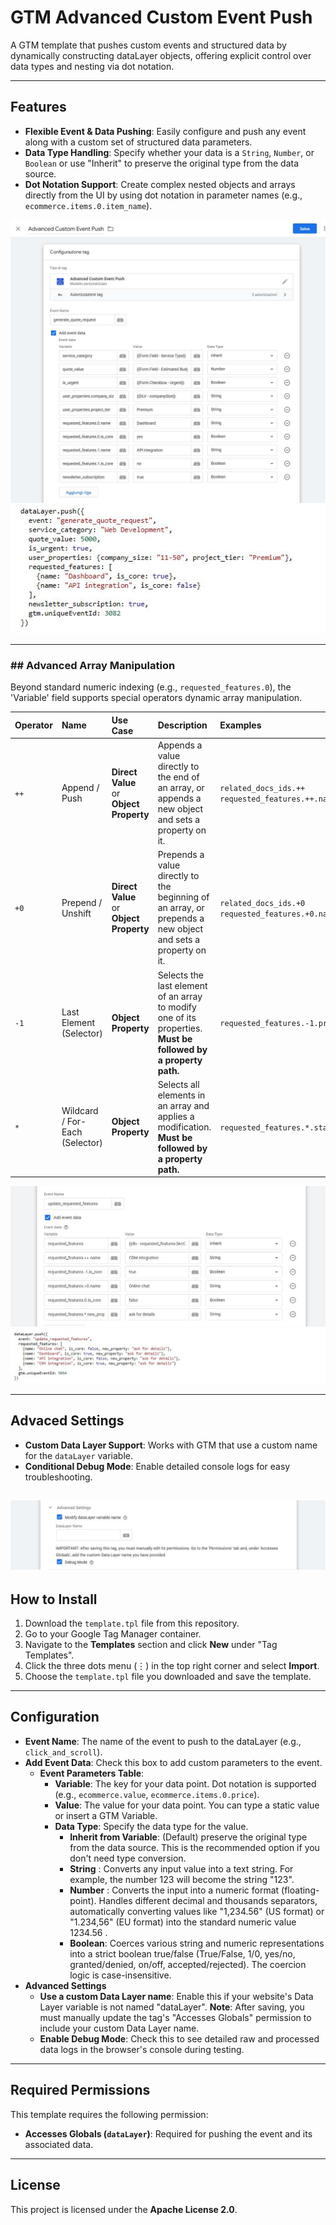 # GTM Advanced Custom Event Push

A GTM template that pushes custom events and structured data by dynamically constructing dataLayer objects, offering explicit control over data types and nesting via dot notation.

---
## Features

-   **Flexible Event & Data Pushing**: Easily configure and push any event along with a custom set of structured data parameters.
-   **Data Type Handling**: Specify whether your data is a `String`, `Number`, or `Boolean` or use "Inherit" to preserve the original type from the data source.
-   **Dot Notation Support**: Create complex nested objects and arrays directly from the UI by using dot notation in parameter names (e.g., `ecommerce.items.0.item_name`).

![Example](images/gtm-advanced-custom-event-push-setting.jpg)
![Example](images/gtm-advanced-custom-event-push-datalayer-push.jpg)

---
### ## Advanced Array Manipulation

Beyond standard numeric indexing (e.g., `requested_features.0`), the 'Variable' field supports special operators dynamic array manipulation.

| Operator | Name | Use Case | Description | Examples |
| :--- | :--- | :--- | :--- | :--- |
| `++` | Append / Push | **Direct Value**<br>or<br>**Object Property** | Appends a value directly to the end of an array, or appends a new object and sets a property on it. | `related_docs_ids.++`<br>`requested_features.++.name` |
| `+0` | Prepend / Unshift | **Direct Value**<br>or<br>**Object Property** | Prepends a value directly to the beginning of an array, or prepends a new object and sets a property on it. | `related_docs_ids.+0`<br>`requested_features.+0.name` |
| `-1` | Last Element<br>(Selector) | **Object Property** | Selects the last element of an array to modify one of its properties. **Must be followed by a property path.** | `requested_features.-1.priority` |
| `*` | Wildcard / For-Each<br>(Selector) | **Object Property** | Selects all elements in an array and applies a modification. **Must be followed by a property path.** | `requested_features.*.status` |

![Example](images/gtm-advanced-custom-event-push-array-manipulation.jpg)
![Example](images/gtm-advanced-custom-event-push-array-datalayer-push.jpg)

---
## Advaced Settings
-   **Custom Data Layer Support**: Works with GTM that use a custom name for the `dataLayer` variable.
-   **Conditional Debug Mode**: Enable detailed console logs for easy troubleshooting.

![Example](images/gtm-advanced-custom-event-push-advanced-setting.jpg)
---
## How to Install

1.  Download the `template.tpl` file from this repository.
2.  Go to your Google Tag Manager container.
3.  Navigate to the **Templates** section and click **New** under "Tag Templates".
4.  Click the three dots menu (⋮) in the top right corner and select **Import**.
5.  Choose the `template.tpl` file you downloaded and save the template.

---
## Configuration

-   **Event Name**: The name of the event to push to the dataLayer (e.g., `click_and_scroll`).
-   **Add Event Data**: Check this box to add custom parameters to the event.
    -   **Event Parameters Table**:
        -   **Variable**: The key for your data point. Dot notation is supported (e.g., `ecommerce.value`, `ecommerce.items.0.price`).
        -   **Value**: The value for your data point. You can type a static value or insert a GTM Variable.
        -   **Data Type**: Specify the data type for the value.
            -   **Inherit from Variable**: (Default) preserve the original type from the data source. This is the recommended option if you don't need type conversion.
            -   **String** : Converts any input value into a text string. For example, the number 123 will become the string "123".
            -   **Number** : Converts the input into a numeric format (floating-point). Handles different decimal and thousands separators, automatically converting values like "1,234.56" (US format) or "1.234,56" (EU format) into the standard numeric value 1234.56 .
            -   **Boolean**: Coerces various string and numeric representations into a strict boolean true/false (True/False, 1/0, yes/no, granted/denied, on/off, accepted/rejected). The coercion logic is case-insensitive.
-   **Advanced Settings**
    -   **Use a custom Data Layer name**: Enable this if your website's Data Layer variable is not named "dataLayer". **Note**: After saving, you must manually update the tag's "Accesses Globals" permission to include your custom Data Layer name.
    -   **Enable Debug Mode**: Check this to see detailed raw and processed data logs in the browser's console during testing.

---
## Required Permissions

This template requires the following permission:

-   **Accesses Globals (`dataLayer`)**: Required for pushing the event and its associated data.

---
## License

This project is licensed under the **Apache License 2.0**.
